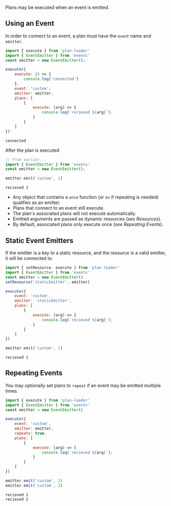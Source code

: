 Plans may be executed when an event is emitted.

## Using an Event
In order to connect to an event, a plan must have the `event` name and `emitter`.
```js
import { execute } from 'plan-loader'
import { EventEmitter } from 'events'
const emitter = new EventEmitter();

execute({
	execute: () => {
		console.log('connected')
	},
	event: 'custom',
	emitter: emitter,
	plans: [
		{
			execute: (arg) => {
				console.log(`recieved ${arg}`);
			}
		}
	]
})
```
```text
connected
```
After the plan is executed
```js
// From earlier...
import { EventEmitter } from 'events'
const emitter = new EventEmitter();

emitter.emit('custom', 1)
```
```text
recieved 1
```

- Any object that contains a `once` function (or `on` if repeating is needed) qualifies as an emitter.
- Plans that connect to an event still execute.
- The plan's associated plans will not execute automatically.
- Emitted arguments are passed as dynamic resources (*see Resources*).
- By default, associated plans only execute once (*see Repeating Events*).

## Static Event Emitters
If the emitter is a key to a static resource, and the resource is a valid emitter, it will be connected to.
```js
import { setResource, execute } from 'plan-loader'
import { EventEmitter } from 'events'
const emitter = new EventEmitter()
setResource('staticEmitter', emitter)

execute({
	event: 'custom',
	emitter: 'staticEmitter',
	plans: [
		{
			execute: (arg) => {
				console.log(`recieved ${arg}`);
			}
		}
	]
})

emitter.emit('custom', 1)
```
```text
recieved 1
```

## Repeating Events
You may optionally set plans to `repeat` if an event may be emitted multiple times.
```js
import { execute } from 'plan-loader'
import { EventEmitter } from 'events'
const emitter = new EventEmitter()

execute({
	event: 'custom',
	emitter: emitter,
	repeats: true,
	plans: [
		{
			execute: (arg) => {
				console.log(`recieved ${arg}`);
			}
		}
	]
})

emitter.emit('custom', 1)
emitter.emit('custom', 2)
```
```text
recieved 1
recieved 2
```
